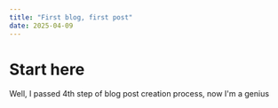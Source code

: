 ```yaml
---
title: "First blog, first post"
date: 2025-04-09
---
```

# Start here
Well, I passed 4th step of blog post creation process, now I'm a genius

